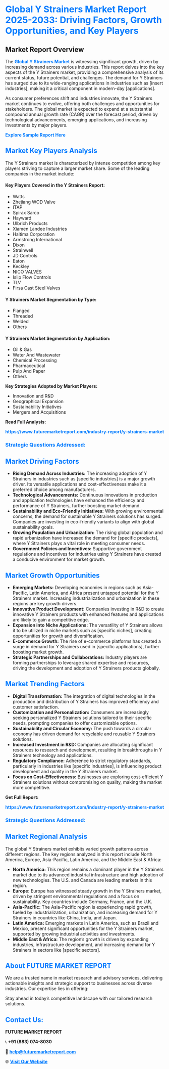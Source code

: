 <h1 style="color: #007BFF;">Global Y Strainers Market Report 2025-2033: Driving Factors, Growth Opportunities, and Key Players</h1>

<section id="overview">
<h2>Market Report Overview</h2>
<p>The <a href="https://www.futuremarketreport.com/industry-report/y-strainers-market" style="color: #007BFF; text-decoration: none;"><strong>Global Y Strainers Market</strong></a> is witnessing significant growth, driven by increasing demand across various industries. This report delves into the key aspects of the Y Strainers market, providing a comprehensive analysis of its current status, future potential, and challenges. The demand for Y Strainers has surged due to its wide-ranging applications in industries such as [insert industries], making it a critical component in modern-day [applications].</p>
<p>As consumer preferences shift and industries innovate, the Y Strainers market continues to evolve, offering both challenges and opportunities for stakeholders. The global market is expected to expand at a substantial compound annual growth rate (CAGR) over the forecast period, driven by technological advancements, emerging applications, and increasing investments by major players.</p>
</section>

<section id="overview">
<p><a href="https://www.futuremarketreport.com/request-sample/reportId=52418" style="color: #007BFF; text-decoration: none;"><strong>Explore Sample Report Here</strong></a></p>
</section>

<section id="key-players">
<h2 style="color: #007BFF;">Market Key Players Analysis</h2>
<p>The Y Strainers market is characterized by intense competition among key players striving to capture a larger market share. Some of the leading companies in the market include:</p>
<h4>Key Players Covered in the Y Strainers Report:</h4>
<ul><li>Watts</li><li>Zhejiang WOD Valve</li><li>ITAP</li><li>Spirax Sarco</li><li>Hayward</li><li>Ulbrich Products</li><li>Xiamen Landee Industries</li><li>Haitima Corporation</li><li>Armstrong International</li><li>Dixon</li><li>Strainwell</li><li>JD Controls</li><li>Eaton</li><li>Keckley</li><li>NICO VALVES</li><li>Islip Flow Controls</li><li>TLV</li><li>Firsa Cast Steel Valves</li></ul>
<h4>Y Strainers Market Segmentation by Type:</h4>
<ul><li>Flanged</li><li>Threaded</li><li>Welded</li><li>Others</li></ul>

<h4>Y Strainers Market Segmentation by Application:</h4>
<ul><li>Oil &amp; Gas</li><li>Water And Wastewater</li><li>Chemical Processing</li><li>Pharmaceutical</li><li>Pulp And Paper</li><li>Others</li></ul>
<p><strong>Key Strategies Adopted by Market Players:</strong></p>
<ul>
<li>Innovation and R&D</li>
<li>Geographical Expansion</li>
<li>Sustainability Initiatives</li>
<li>Mergers and Acquisitions</li>
</ul>
</section>

<section>
<p><strong>Read Full Analysis: </strong></p><a href="https://www.futuremarketreport.com/industry-report/y-strainers-market" style="color: #007BFF; text-decoration: none;"><strong>https://www.futuremarketreport.com/industry-report/y-strainers-market</strong></a>
<h3 style="color: #007BFF;">Strategic Questions Addressed:</h3>
</section>

<section id="driving-factors">
<h2 style="color: #007BFF;">Market Driving Factors</h2>
<ul>
<li><strong>Rising Demand Across Industries:</strong> The increasing adoption of Y Strainers in industries such as [specific industries] is a major growth driver. Its versatile applications and cost-effectiveness make it a preferred choice among manufacturers.</li>
<li><strong>Technological Advancements:</strong> Continuous innovations in production and application technologies have enhanced the efficiency and performance of Y Strainers, further boosting market demand.</li>
<li><strong>Sustainability and Eco-Friendly Initiatives:</strong> With growing environmental concerns, the demand for sustainable Y Strainers solutions has surged. Companies are investing in eco-friendly variants to align with global sustainability goals.</li>
<li><strong>Growing Population and Urbanization:</strong> The rising global population and rapid urbanization have increased the demand for [specific products], where Y Strainers plays a vital role in meeting consumer needs.</li>
<li><strong>Government Policies and Incentives:</strong> Supportive government regulations and incentives for industries using Y Strainers have created a conducive environment for market growth.</li>
</ul>
</section>

<section id="growth-opportunities">
<h2 style="color: #007BFF;">Market Growth Opportunities</h2>
<ul>
<li><strong>Emerging Markets:</strong> Developing economies in regions such as Asia-Pacific, Latin America, and Africa present untapped potential for the Y Strainers market. Increasing industrialization and urbanization in these regions are key growth drivers.</li>
<li><strong>Innovative Product Development:</strong> Companies investing in R&D to create innovative Y Strainers products with enhanced features and applications are likely to gain a competitive edge.</li>
<li><strong>Expansion into Niche Applications:</strong> The versatility of Y Strainers allows it to be utilized in niche markets such as [specific niches], creating opportunities for growth and diversification.</li>
<li><strong>E-commerce Growth:</strong> The rise of e-commerce platforms has created a surge in demand for Y Strainers used in [specific applications], further boosting market growth.</li>
<li><strong>Strategic Partnerships and Collaborations:</strong> Industry players are forming partnerships to leverage shared expertise and resources, driving the development and adoption of Y Strainers products globally.</li>
</ul>
</section>

<section id="trending-factors">
<h2 style="color: #007BFF;">Market Trending Factors</h2>
<ul>
<li><strong>Digital Transformation:</strong> The integration of digital technologies in the production and distribution of Y Strainers has improved efficiency and customer satisfaction.</li>
<li><strong>Customization and Personalization:</strong> Consumers are increasingly seeking personalized Y Strainers solutions tailored to their specific needs, prompting companies to offer customizable options.</li>
<li><strong>Sustainability and Circular Economy:</strong> The push towards a circular economy has driven demand for recyclable and reusable Y Strainers solutions.</li>
<li><strong>Increased Investment in R&D:</strong> Companies are allocating significant resources to research and development, resulting in breakthroughs in Y Strainers technology and applications.</li>
<li><strong>Regulatory Compliance:</strong> Adherence to strict regulatory standards, particularly in industries like [specific industries], is influencing product development and quality in the Y Strainers market.</li>
<li><strong>Focus on Cost-Effectiveness:</strong> Businesses are exploring cost-efficient Y Strainers solutions without compromising on quality, making the market more competitive.</li>
</ul>
</section>

<section>
<p><strong>Get Full Report: </strong></p><a href="https://www.futuremarketreport.com/industry-report/y-strainers-market" style="color: #007BFF; text-decoration: none;"><strong>https://www.futuremarketreport.com/industry-report/y-strainers-market</strong></a>
<h3 style="color: #007BFF;">Strategic Questions Addressed:</h3>
</section>


<section id="regional-analysis">
<h2 style="color: #007BFF;">Market Regional Analysis</h2>
<p>The global Y Strainers market exhibits varied growth patterns across different regions. The key regions analyzed in this report include North America, Europe, Asia-Pacific, Latin America, and the Middle East & Africa:</p>
<ul>
<li><strong>North America:</strong> This region remains a dominant player in the Y Strainers market due to its advanced industrial infrastructure and high adoption of new technologies. The U.S. and Canada are leading markets in this region.</li>
<li><strong>Europe:</strong> Europe has witnessed steady growth in the Y Strainers market, driven by stringent environmental regulations and a focus on sustainability. Key countries include Germany, France, and the U.K.</li>
<li><strong>Asia-Pacific:</strong> The Asia-Pacific region is experiencing rapid growth, fueled by industrialization, urbanization, and increasing demand for Y Strainers in countries like China, India, and Japan.</li>
<li><strong>Latin America:</strong> Emerging markets in Latin America, such as Brazil and Mexico, present significant opportunities for the Y Strainers market, supported by growing industrial activities and investments.</li>
<li><strong>Middle East & Africa:</strong> The region’s growth is driven by expanding industries, infrastructure development, and increasing demand for Y Strainers in sectors like [specific sectors].</li>
</ul>
</section>

<footer>
<h2 style="color: #007BFF;">About FUTURE MARKET REPORT</h2>
<p>We are a trusted name in market research and advisory services, delivering actionable insights and strategic support to businesses across diverse industries. Our expertise lies in offering:</p>

<p>Stay ahead in today’s competitive landscape with our tailored research solutions.</p>

<h2 style="color: #007BFF;">Contact Us:</h2>
<p><strong>FUTURE MARKET REPORT</strong></p>
<p>📞 <strong>+91 (883) 074-8030</strong></p>
<p>📧 <strong><a href="mailto:help@futuremarketreport.com" style="color: #007BFF;">help@futuremarketreport.com</a></strong></p>
<p>🌐 <strong><a href="https://www.futuremarketreport.com/" style="color: #007BFF;">Visit Our Website</a></strong></p>
</footer>